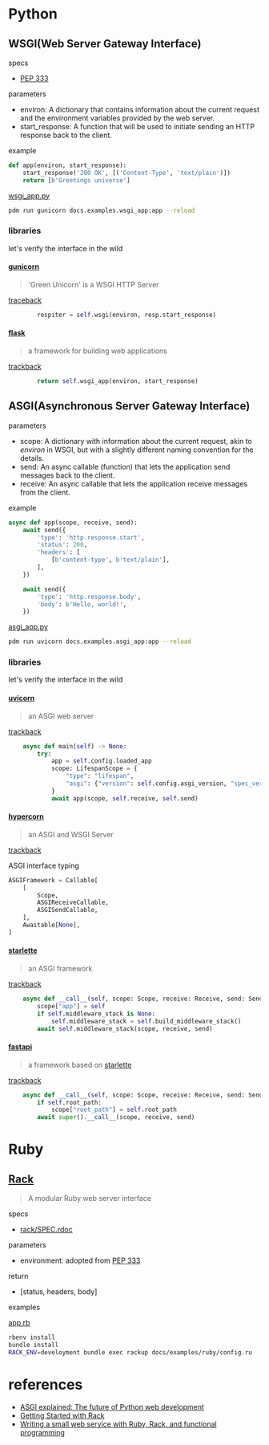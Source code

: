 # Python

## WSGI(Web Server Gateway Interface)

specs

- [PEP 333](https://peps.python.org/pep-0333)

parameters

- environ: A dictionary that contains information about the current request and the environment variables provided by the web server.
- start_response: A function that will be used to initiate sending an HTTP response back to the client.

example

```py
def app(environ, start_response):
    start_response('200 OK', [('Content-Type', 'text/plain')])
    return [b'Greetings universe']
```

[wsgi_app.py](./examples/wsgi_app.py)

```sh
pdm run gunicorn docs.examples.wsgi_app:app --reload
```

### libraries

let's verify the interface in the wild

#### [gunicorn](https://github.com/benoitc/gunicorn)

> 'Green Unicorn' is a WSGI HTTP Server

[traceback](https://github.com/benoitc/gunicorn/blob/792edf6d9aabcbfb84e76be1d722ac49c32dc027/gunicorn/workers/base_async.py#L108)

```py
        respiter = self.wsgi(environ, resp.start_response)
```

#### [flask]()

> a framework for building web applications

[trackback](https://github.com/benoitc/gunicorn/blob/792edf6d9aabcbfb84e76be1d722ac49c32dc027/gunicorn/workers/base_async.py#L108)

```py
        return self.wsgi_app(environ, start_response)
```

## ASGI(Asynchronous Server Gateway Interface)

parameters

- scope: A dictionary with information about the current request, akin to _environ_ in WSGI, but with a slightly different naming convention for the details.
- send: An async callable (function) that lets the application send messages back to the client.
- receive: An async callable that lets the application receive messages from the client.

example

```py
async def app(scope, receive, send):
    await send({
        'type': 'http.response.start',
        'status': 200,
        'headers': [
            [b'content-type', b'text/plain'],
        ],
    })

    await send({
        'type': 'http.response.body',
        'body': b'Hello, world!',
    })
```

[asgi_app.py](./examples/asgi_app.py)

```sh
pdm run uvicorn docs.examples.asgi_app:app --reload
```

### libraries

let's verify the interface in the wild

#### [uvicorn](https://github.com/encode/uvicorn)

> an ASGI web server

[trackback](https://github.com/encode/uvicorn/blob/1e354230ffc983b0a374757a7bd3efc369b5a217/uvicorn/lifespan/on.py#L79-L86)

```py
    async def main(self) -> None:
        try:
            app = self.config.loaded_app
            scope: LifespanScope = {
                "type": "lifespan",
                "asgi": {"version": self.config.asgi_version, "spec_version": "2.0"},
            }
            await app(scope, self.receive, self.send)
```

#### [hypercorn](https://github.com/pgjones/hypercorn)

> an ASGI and WSGI Server

[trackback](https://github.com/pgjones/hypercorn/blob/8ae17ca68204d9718389fb3649ca0ed6ba851906/src/hypercorn/typing.py#L205-L212)

ASGI interface typing

```py
ASGIFramework = Callable[
    [
        Scope,
        ASGIReceiveCallable,
        ASGISendCallable,
    ],
    Awaitable[None],
]
```

#### [starlette](https://github.com/encode/starlette)

> an ASGI framework

[trackback](https://github.com/encode/starlette/blob/fc480890fe1f1e421746de303c6f8da1323e5626/starlette/applications.py#L114-L118)

```py
    async def __call__(self, scope: Scope, receive: Receive, send: Send) -> None:
        scope["app"] = self
        if self.middleware_stack is None:
            self.middleware_stack = self.build_middleware_stack()
        await self.middleware_stack(scope, receive, send)
```

#### [fastapi](https://github.com/tiangolo/fastapi)

> a framework based on [starlette](https://github.com/encode/starlette)

[trackback](https://github.com/tiangolo/fastapi/blob/f6f39d8714d8d5a7dd1ddc2a78f13ecfbe29d7d3/fastapi/applications.py#L268C15-L271)

```py
    async def __call__(self, scope: Scope, receive: Receive, send: Send) -> None:
        if self.root_path:
            scope["root_path"] = self.root_path
        await super().__call__(scope, receive, send)
```

# Ruby

## [Rack](https://github.com/rack/rack)

> A modular Ruby web server interface

specs

- [rack/SPEC.rdoc](https://github.com/rack/rack/blob/main/SPEC.rdoc)

parameters

- environment: adopted from [PEP 333](https://peps.python.org/pep-0333)

return

- [status, headers, body]

examples

[app.rb](./examples/ruby/app.rb)

```sh
rbenv install
bundle install
RACK_ENV=develoyment bundle exec rackup docs/examples/ruby/config.ru
```

# references

- [ASGI explained: The future of Python web development](https://www.infoworld.com/article/3658336/asgi-explained-the-future-of-python-web-development.html)
- [Getting Started with Rack](https://gist.github.com/markbates/4240848)
- [Writing a small web service with Ruby, Rack, and functional programming](https://levelup.gitconnected.com/writing-a-small-web-service-with-ruby-rack-and-functional-programming-a16f802a19c0)
